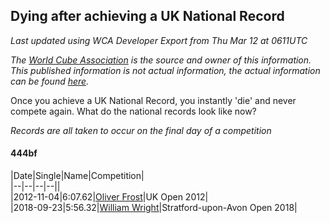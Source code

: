 ## Dying after achieving a UK National Record 

*Last updated using WCA Developer Export from Thu Mar 12 at 0611UTC*

*The [World Cube Association](https://www.worldcubeassociation.org) is the source and owner of this information. This published information is not actual information, the actual information can be found [here](https://www.worldcubeassociation.org/results).*

Once you achieve a UK National Record, you instantly 'die' and never compete again. What do the national records look like now?

*Records are all taken to occur on the final day of a competition*

#### 444bf

|Date|Single|Name|Competition|  
|--|--|--|--||  
|2012-11-04|6:07.62|[Oliver Frost](https://www.worldcubeassociation.org/persons/2012FROS01)|UK Open 2012|  
|2018-09-23|5:56.32|[William Wright](https://www.worldcubeassociation.org/persons/2015WRIG07)|Stratford-upon-Avon Open 2018|  
